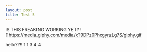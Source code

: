 ```yaml
---
layout: post
title: Test 5
---
```


IS THIS FREAKING WORKING YET?
![]https://media.giphy.com/media/xT9DPz0PhxgyrzLg7S/giphy.gif


hello??!!
1
1
3
4
4

